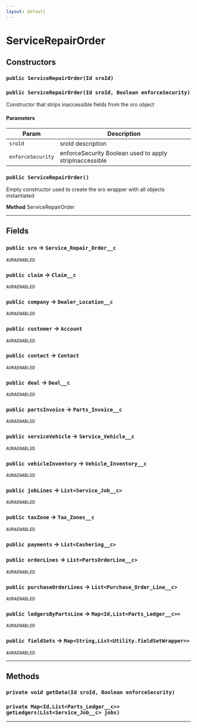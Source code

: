 ```yaml
---
layout: default
---
```

# ServiceRepairOrder
## Constructors
### `public ServiceRepairOrder(Id sroId)`
### `public ServiceRepairOrder(Id sroId, Boolean enforceSecurity)`

Constructor that strips inaccessible fields from the sro object

#### Parameters

|Param|Description|
|---|---|
|`sroId`|sroId description|
|`enforceSecurity`|enforceSecurity Boolean used to apply stripInaccessible|

### `public ServiceRepairOrder()`

Empty constructor used to create the sro wrapper with all objects instantiated


**Method** ServiceRepairOrder

---
## Fields

### `public sro` → `Service_Repair_Order__c`

`AURAENABLED` 

### `public claim` → `Claim__c`

`AURAENABLED` 

### `public company` → `Dealer_Location__c`

`AURAENABLED` 

### `public customer` → `Account`

`AURAENABLED` 

### `public contact` → `Contact`

`AURAENABLED` 

### `public deal` → `Deal__c`

`AURAENABLED` 

### `public partsInvoice` → `Parts_Invoice__c`

`AURAENABLED` 

### `public serviceVehicle` → `Service_Vehicle__c`

`AURAENABLED` 

### `public vehicleInventory` → `Vehicle_Inventory__c`

`AURAENABLED` 

### `public jobLines` → `List<Service_Job__c>`

`AURAENABLED` 

### `public taxZone` → `Tax_Zones__c`

`AURAENABLED` 

### `public payments` → `List<Cashering__c>`


### `public orderLines` → `List<PartsOrderLine__c>`

`AURAENABLED` 

### `public purchaseOrderLines` → `List<Purchase_Order_Line__c>`

`AURAENABLED` 

### `public ledgersByPartsLine` → `Map<Id,List<Parts_Ledger__c>>`

`AURAENABLED` 

### `public fieldSets` → `Map<String,List<Utility.fieldSetWrapper>>`

`AURAENABLED` 

---
## Methods
### `private void getData(Id sroId, Boolean enforceSecurity)`
### `private Map<Id,List<Parts_Ledger__c>> getLedgers(List<Service_Job__c> jobs)`
---
